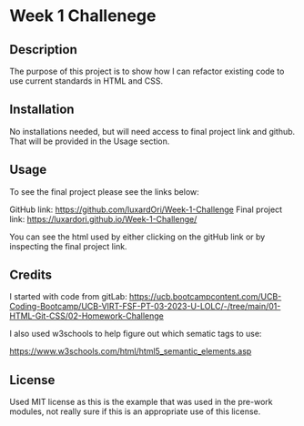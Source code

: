 # Week 1 Challenege

## Description

The purpose of this project is to show how I can refactor existing code to use current standards in HTML and CSS.

## Installation

No installations needed, but will need access to final project link and github. That will be provided in the Usage section.

## Usage

To see the final project please see the links below:

GitHub link: https://github.com/luxardOri/Week-1-Challenge
Final project link: https://luxardori.github.io/Week-1-Challenge/

You can see the html used by either clicking on the gitHub link or by inspecting the final project link.

## Credits

I started with code from gitLab:
https://ucb.bootcampcontent.com/UCB-Coding-Bootcamp/UCB-VIRT-FSF-PT-03-2023-U-LOLC/-/tree/main/01-HTML-Git-CSS/02-Homework-Challenge

I also used w3schools to help figure out which sematic tags to use:

https://www.w3schools.com/html/html5_semantic_elements.asp

## License

Used MIT license as this is the example that was used in the pre-work modules, not really sure if this is an appropriate use of this license.
